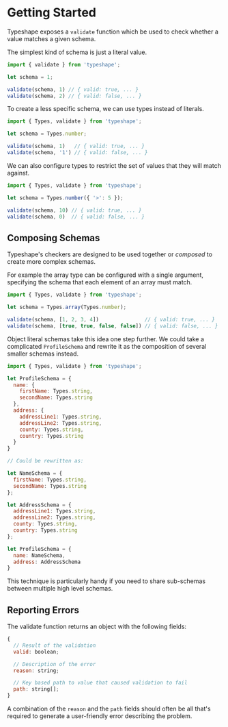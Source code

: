 # Getting Started
Typeshape exposes a `validate` function which be used to check whether a value matches a given schema.

The simplest kind of schema is just a literal value.

```js
import { validate } from 'typeshape';

let schema = 1;

validate(schema, 1) // { valid: true, ... }
validate(schema, 2) // { valid: false, ... }
```

To create a less specific schema, we can use types instead of literals.

```js
import { Types, validate } from 'typeshape';

let schema = Types.number;

validate(schema, 1)   // { valid: true, ... }
validate(schema, '1') // { valid: false, ... }
```

We can also configure types to restrict the set of values that they will match against.

```js
import { Types, validate } from 'typeshape';

let schema = Types.number({ '>': 5 });

validate(schema, 10) // { valid: true, ... }
validate(schema, 0)  // { valid: false, ... }
```

## Composing Schemas
Typeshape's checkers are designed to be used together or _composed_ to create more complex schemas.

For example the array type can be configured with a single argument, specifying the schema that each element of an array must match.

```js
import { Types, validate } from 'typeshape';

let schema = Types.array(Types.number);

validate(schema, [1, 2, 3, 4])               // { valid: true, ... }
validate(schema, [true, true, false, false]) // { valid: false, ... }
```

Object literal schemas take this idea one step further. We could take a complicated `ProfileSchema` and rewrite it as the composition of several smaller schemas instead.

```js
import { Types, validate } from 'typeshape';

let ProfileSchema = {
  name: {
    firstName: Types.string,
    secondName: Types.string
  },
  address: {
    addressLine1: Types.string,
    addressLine2: Types.string,
    county: Types.string,
    country: Types.string
  }
}

// Could be rewritten as:

let NameSchema = {
  firstName: Types.string,
  secondName: Types.string
};

let AddressSchema = {
  addressLine1: Types.string,
  addressLine2: Types.string,
  county: Types.string,
  country: Types.string
};

let ProfileSchema = {
  name: NameSchema,
  address: AddressSchema
}
```

This technique is particularly handy if you need to share sub-schemas between multiple high level schemas.

## Reporting Errors
The validate function returns an object with the following fields:

```js
{
  // Result of the validation
  valid: boolean;

  // Description of the error
  reason: string;

  // Key based path to value that caused validation to fail
  path: string[];
}
```

A combination of the `reason` and the `path` fields should often be all that's required to generate a user-friendly error describing the problem.
